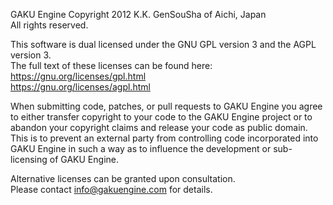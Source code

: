 GAKU Engine Copyright 2012 K.K. GenSouSha of Aichi, Japan  
All rights reserved.

This software is dual licensed under the GNU GPL version 3 and the AGPL version 3.  
The full text of these licenses can be found here:  
https://gnu.org/licenses/gpl.html  
https://gnu.org/licenses/agpl.html

When submitting code, patches, or pull requests to GAKU Engine you agree to either transfer 
copyright to your code to the GAKU Engine project or to abandon your copyright claims and 
release your code as public domain. This is to prevent an external party from controlling 
code incorporated into GAKU Engine in such a way as to influence the development or sub-licensing 
of GAKU Engine. 

Alternative licenses can be granted upon consultation.  
Please contact info@gakuengine.com for details.
